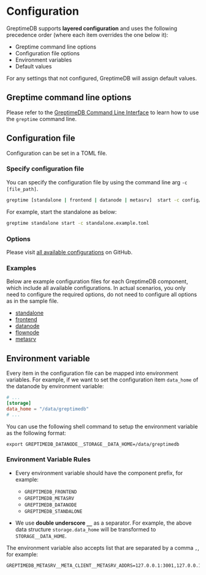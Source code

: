 # Configuration

GreptimeDB supports **layered configuration** and uses the following precedence order (where each item overrides the one below it):

- Greptime command line options
- Configuration file options
- Environment variables
- Default values

For any settings that not configured, GreptimeDB will assign default values.

## Greptime command line options

Please refer to the [GreptimeDB Command Line Interface](/reference/command-lines.md) to learn how to use the `greptime` command line.

## Configuration file

Configuration can be set in a TOML file.

### Specify configuration file

You can specify the configuration file by using the command line arg `-c [file_path]`.

```sh
greptime [standalone | frontend | datanode | metasrv]  start -c config/standalone.example.toml
```

For example, start the standalone as below:

```bash
greptime standalone start -c standalone.example.toml
```

### Options

Please visit [all available configurations](https://github.com/GreptimeTeam/greptimedb/blob/<%greptimedb-version%>/config/config.md) on GitHub.

### Examples

Below are example configuration files for each GreptimeDB component, which include all available configurations. 
In actual scenarios,
you only need to configure the required options,
do not need to configure all options as in the sample file.

- [standalone](https://github.com/GreptimeTeam/greptimedb/blob/<%greptimedb-version%>/config/standalone.example.toml)
- [frontend](https://github.com/GreptimeTeam/greptimedb/blob/<%greptimedb-version%>/config/frontend.example.toml)
- [datanode](https://github.com/GreptimeTeam/greptimedb/blob/<%greptimedb-version%>/config/datanode.example.toml)
- [flownode](https://github.com/GreptimeTeam/greptimedb/blob/<%greptimedb-version%>/config/flownode.example.toml)
- [metasrv](https://github.com/GreptimeTeam/greptimedb/blob/<%greptimedb-version%>/config/metasrv.example.toml)

## Environment variable

Every item in the configuration file can be mapped into environment variables. For example, if we want to set the configuration item `data_home` of the datanode by environment variable:

```toml
# ...
[storage]
data_home = "/data/greptimedb"
# ...
```

You can use the following shell command to setup the environment variable as the following format:

```
export GREPTIMEDB_DATANODE__STORAGE__DATA_HOME=/data/greptimedb
```

### Environment Variable Rules

- Every environment variable should have the component prefix, for example:

  - `GREPTIMEDB_FRONTEND`
  - `GREPTIMEDB_METASRV`
  - `GREPTIMEDB_DATANODE`
  - `GREPTIMEDB_STANDALONE`

- We use **double underscore `__`** as a separator. For example, the above data structure `storage.data_home` will be transformed to `STORAGE__DATA_HOME`.

The environment variable also accepts list that are separated by a comma `,`, for example:

```
GREPTIMEDB_METASRV__META_CLIENT__METASRV_ADDRS=127.0.0.1:3001,127.0.0.1:3002,127.0.0.1:3003
```
